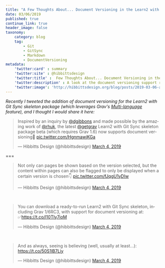 ```yaml
---
title: "A Few Thoughts About... Document Versioning in the Learn2 with Git Sync Skeleton Package"
date: 03/06/2019
published: true
continue_link: true
header_image: false
taxonomy:
    category: blog
    tag:
        - Git
        - GitSync
        - Markdown
        - DocumentVersioning
metadata:
    'twitter:card' : summary
    'twitter:site' : @hibbittsdesign
    'twitter:title' :  Few Thoughts About... Document Versioning in the Learn2 with Git Sync Skeleton Package
    'twitter:description' : A look at the document versioning support recently added to the Learn2 with Git Sync skeleton package.
    'twitter:image': 'http://hibbittsdesign.org/blog/posts/2019-03-06-a-few-thoughts-about-document-versioning-in-the-learn2-with-git-sync-skeleton-package/screenshot.png'
---
```


_Recently I tweeted the addition of document versioning for the Learn2 with Git Sync skeleton package (which leverages Grav's [Multi-language](https://learn.getgrav.org/15/content/multi-language) feature), and I thought I would share it here:_

<blockquote class="twitter-tweet" data-lang="en"><p lang="en" dir="ltr">Inspired by an inquiry by <a href="https://twitter.com/dgibbons?ref_src=twsrc%5Etfw">@dgibbons</a> and made possible by the amazing work of <a href="https://twitter.com/rhuk?ref_src=twsrc%5Etfw">@rhuk</a>, the latest <a href="https://twitter.com/getgrav?ref_src=twsrc%5Etfw">@getgrav</a> Learn2 with Git Sync skeleton package beta (which requires Grav 1.6) now supports document versioning🎉 <a href="https://t.co/HgnmawjKGa">pic.twitter.com/HgnmawjKGa</a></p>&mdash; Hibbitts Design (@hibbittsdesign) <a href="https://twitter.com/hibbittsdesign/status/1102630124288008193?ref_src=twsrc%5Etfw">March 4, 2019</a></blockquote>
<script async src="https://platform.twitter.com/widgets.js" charset="utf-8"></script>

===


<blockquote class="twitter-tweet" data-conversation="none" data-lang="en"><p lang="en" dir="ltr">Not only can pages be shown based on the version selected, but the content within pages can also be flagged to only be displayed when a certain version is chosen👇 <a href="https://t.co/fJqgU1yDIw">pic.twitter.com/fJqgU1yDIw</a></p>&mdash; Hibbitts Design (@hibbittsdesign) <a href="https://twitter.com/hibbittsdesign/status/1102630126049619968?ref_src=twsrc%5Etfw">March 4, 2019</a></blockquote>
<script async src="https://platform.twitter.com/widgets.js" charset="utf-8"></script>

<br>

<blockquote class="twitter-tweet" data-conversation="none" data-lang="en"><p lang="en" dir="ltr">You can download a ready-to-run Learn2 with Git Sync skeleton, including Grav 1/6RC3, with support for document versioning at:<br>✅<a href="https://t.co/l10TIy7ioM">https://t.co/l10TIy7ioM</a></p>&mdash; Hibbitts Design (@hibbittsdesign) <a href="https://twitter.com/hibbittsdesign/status/1102630129056985088?ref_src=twsrc%5Etfw">March 4, 2019</a></blockquote>
<script async src="https://platform.twitter.com/widgets.js" charset="utf-8"></script>

<br>

<blockquote class="twitter-tweet" data-conversation="none" data-lang="en"><p lang="en" dir="ltr">And as always, seeing is believing (well, usually at least...): <a href="https://t.co/50S1lB7Liy">https://t.co/50S1lB7Liy</a></p>&mdash; Hibbitts Design (@hibbittsdesign) <a href="https://twitter.com/hibbittsdesign/status/1102630755581124608?ref_src=twsrc%5Etfw">March 4, 2019</a></blockquote>
<script async src="https://platform.twitter.com/widgets.js" charset="utf-8"></script>
